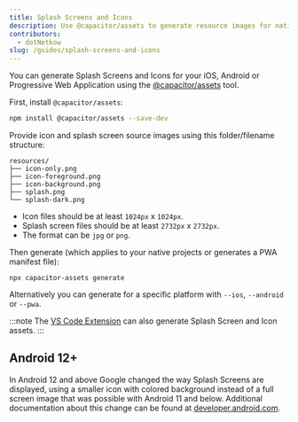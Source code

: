 ```yaml
---
title: Splash Screens and Icons
description: Use @capacitor/assets to generate resource images for native projects
contributors:
  - dotNetkow
slug: /guides/splash-screens-and-icons
---
```


You can generate Splash Screens and Icons for your iOS, Android or Progressive Web Application using the [@capacitor/assets](https://github.com/ionic-team/capacitor-assets) tool.

First, install `@capacitor/assets`:

```bash
npm install @capacitor/assets --save-dev
```

Provide icon and splash screen source images using this folder/filename structure:
```
resources/
├── icon-only.png
├── icon-foreground.png
├── icon-background.png
├── splash.png
└── splash-dark.png
```
- Icon files should be at least `1024px` x `1024px`. 
- Splash screen files should be at least `2732px` x `2732px`. 
- The format can be `jpg` or `png`.

Then generate (which applies to your native projects or generates a PWA manifest file):
```shell
npx capacitor-assets generate
```

Alternatively you can generate for a specific platform with `--ios`, `--android` or `--pwa`.

:::note
The [VS Code Extension](../vs-code-ext/0-getting-started.md) can also generate Splash Screen and Icon assets.
:::

## Android 12+
In Android 12 and above Google changed the way Splash Screens are displayed, using a smaller icon with colored background instead of a full screen image that was possible with Android 11 and below. Additional documentation about this change can be found at [developer.android.com](https://developer.android.com/develop/ui/views/launch/splash-screen).